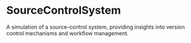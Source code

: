 # SourceControlSystem
A simulation of a source-control system, providing insights into version control mechanisms and workflow management.
